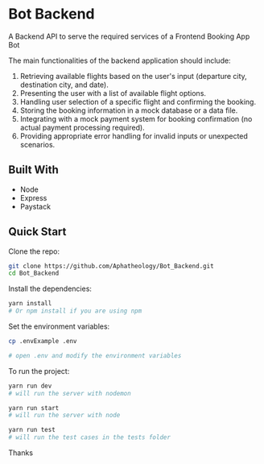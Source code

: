 # Bot Backend

A Backend API to serve the required services of a Frontend Booking App Bot

The main functionalities of the backend application should include:
1. Retrieving available flights based on the user's input (departure city, destination city, and date).
2. Presenting the user with a list of available flight options.
3. Handling user selection of a specific flight and confirming the booking.
4. Storing the booking information in a mock database or a data file.
5. Integrating with a mock payment system for booking confirmation (no actual payment processing required).
6. Providing appropriate error handling for invalid inputs or unexpected scenarios.

## Built With
- Node
- Express
- Paystack


## Quick Start

Clone the repo:

```bash
git clone https://github.com/Aphatheology/Bot_Backend.git
cd Bot_Backend
```

Install the dependencies:

```bash
yarn install
# Or npm install if you are using npm
```

Set the environment variables:

```bash
cp .envExample .env

# open .env and modify the environment variables 
```

To run the project:

```bash
yarn run dev
# will run the server with nodemon

yarn run start
# will run the server with node

yarn run test
# will run the test cases in the tests folder
```

Thanks